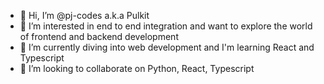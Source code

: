 - 👋 Hi, I’m @pj-codes a.k.a Pulkit
- 👀 I’m interested in end to end integration and want to explore the world of frontend and backend development
- 🌱 I’m currently diving into web development and I'm learning React and Typescript
- 💞️ I’m looking to collaborate on Python, React, Typescript

<!---
pj-codes/pj-codes is a ✨ special ✨ repository because its `README.md` (this file) appears on your GitHub profile.
You can click the Preview link to take a look at your changes.
--->
